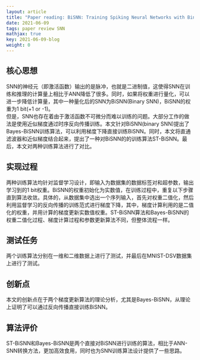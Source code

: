 ```yaml
---
layout: article
title: "Paper reading: BiSNN: Training Spiking Neural Networks with Binary Weights via Bayesian Learning"
date: 2021-06-09
tags: paper review SNN 
mathjax: true
key: 2021-06-09-blog
weight: 0
---
```

## 核心思想
SNN的神经元（即激活函数）输出的是脉冲，也就是二进制值，这使得SNN在训练和推理的计算量上相比于ANN降低了很多。同时，如果将权重进行量化，可以进一步降低计算量，其中一种量化后的SNN为BiSNN(Binary SNN)，BiSNN的权重为1 bit(+1 or -1)。    
但是，SNN也存在着由于激活函数不可微分而难以训练的问题。大部分工作的做法是使用近似梯度通过时序反向传播训练。本文针对BiSNN(binary SNN)提出了Bayes-BiSNN训练算法，可以利用梯度下降直接训练BiSNN。同时，本文将直通滤波器和近似梯度结合起来，提出了一种对BiSNN的的训练算法ST-BiSNN。最后，本文对两种训练算法进行了对比。
## 实现过程
两种训练算法均针对监督学习设计，即输入为数据集的数据标签对和超参数，输出学习到的1 bit权重。BiSNN的权重初始化为实数值，在训练过程中，重复以下步骤直到算法收敛。具体的，从数据集中选出一个序列输入，首先对权重二值化，然后利用监督学习的反向传播的训练范式进行梯度下降，其中，梯度计算利用的是二值化的权重，并用计算的梯度更新实数值权重。ST-BiSNN算法和Bayes-BiSNN的权重二值化过程、梯度计算过程和参数更新算法不同，但整体流程一样。
## 测试任务
两个训练算法分别在一维和二维数据上进行了测试，并最后在MNIST-DSV数据集上进行了测试。
## 创新点
本文的创新点在于两个梯度更新算法的理论分析，尤其是Bayes-BiSNN，从理论上证明了可以通过反向传播直接训练BiSNN。
## 算法评价
ST-BiSNN和Bayes-BiSNN是两个直接对BiSNN进行训练的算法，相比于ANN-SNN转换方法，更加高效食用，同时也为SNN训练算法设计提供了一些思路。
